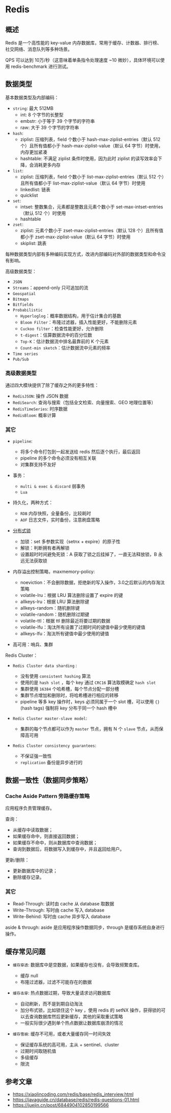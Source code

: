 
# Redis

## 概述

Redis 是一个高性能的 key-value 内存数据库，常用于缓存、计数器、排行榜、社交网络、消息队列等多种场景。

QPS 可以达到 10万/秒（这意味着单条指令处理速度 ~10 微妙），具体环境可以使用 redis-benchmark 进行测试。

## 数据类型

基本数据类型及内部编码：
- `string`: 最大 512MB
    - int: 8 个字节的长整型
    - embstr: 小于等于 39 个字节的字符串
    - raw: 大于 39 个字节的字符串
- `hash`:
    - ziplist: 压缩列表，field 个数小于 hash-max-ziplist-entries（默认 512 个）且所有值都小于 hash-max-ziplist-value（默认 64 字节）时使用，内存更加紧凑
    - hashtable: 不满足 ziplist 条件时使用，因为此时 ziplist 的读写效率会下降，会消耗更多内存
- `list`:
    - ziplist: 压缩列表，field 个数小于 list-max-ziplist-entries（默认 512 个）且所有值都小于 list-max-ziplist-value（默认 64 字节）时使用
    - linkedlist: 链表
    - quicklist
- `set`:
    - intset: 整数集合，元素都是整数且元素个数小于 set-max-intset-entries（默认 512 个）时使用
    - hashtable
- `zset`:
    - ziplist: 元素个数小于 zset-max-ziplist-entries（默认 128 个）且所有值都小于 zset-max-ziplist-value（默认 64 字节）时使用
    - skiplist: 跳表

每种数据类型内部有多种编码实现方式，改进内部编码对外部的数据类型和命令没有影响。

高级数据类型：
- `JSON`
- `Streams`：append-only 只可追加的流
- `Geospatial`
- `Bitmaps`
- `Bitfields`
- `Probabilistic`
  - `Hyperloglog`：概率数据结构，用于估计集合的基数
  - `Bloom Filter`：布隆过滤器，插入性能更好，不能删除元素
  - `Cuckoo filter`：检查性能更好，允许删除
  - `t-digest`：估算数据流中的百分位数
  - `Top-K`：估计数据流中排名最靠前的 K 个元素
  - `Count-min sketch`：估计数据流中元素的频率
- `Time series`
- `Pub/Sub`

### 高级数据类型

通过四大模块提供了除了缓存之外的更多特性：
- `RedisJSON`: 操作 JSON 数据
- `RediSearch`: 查询与搜索（包括全文检索、向量搜索、GEO 地理位置等）
- `RedisTimeSeries`: 时序数据
- `RedisBloom`: 概率计算


### 其它

- `pipeline`:
  - 将多个命令打包到一起发送给 redis 然后逐个执行，最后返回
  - pipeline 的多个命令必须没有相互关联
  - 对集群支持不友好

- 事务：
    - `multi & exec & discard` 弱事务
    - `Lua`

- 持久化，两种方式：
    - `RDB` 内存快照，全量备份，比较耗时
    - `AOF` 日志文件，实时备份，注意刷盘策略

- [分布式锁](https://redis.io/docs/latest/develop/use/patterns/distributed-locks/)
    - 加锁：set 多参数实现（setnx + expire）的原子性
    - 解锁：判断拥有者再解锁
    - 设置超时时间避免死锁：A 获取了锁之后挂掉了，一直无法释放锁，B 永远无法获取锁

- 内存溢出控制策略，maxmemory-policy:
    - noeviction：不会删除数据，拒绝新的写入操作，3.0之后默认的内存淘汰策略
    - volatile-lru：根据 LRU 算法删除设置了 expire 的键
    - allkeys-lru：根据 LRU 算法删除键
    - allkeys-random：随机删除键
    - volatile-random：随机删除过期键
    - volatile-ttl：根据 ttl 删除最近将要过期的数据
    - volatile-lfu：淘汰所有设置了过期时间的键值中最少使用的键值
    - allkeys-lfu：淘汰所有键值中最少使用的键值

- 高可用：哨兵、集群


Redis Cluster：
- `Redis Cluster data sharding` :
    - 没有使用 `consistent hashing` 算法
    - 使用的是 `hash slot` ，每个 key 通过 `CRC16` 算法取模确定 `hash slot`
    - 集群使用 `16384` 个哈希槽，每个节点分配一部分槽
    - 集群节点增加和删除时，将哈希槽进行相应的转移
    - pipeline 等多 key 操作时，keys 必须同属于一个 slot 槽，可以使用 `{}` (hash tags) 强制将 key 分布于同一个 hash 槽中

- `Redis Cluster master-slave model`:
  - 集群的每个节点都可以作为 `master` 节点，拥有 N 个 `slave` 节点，从而保障高可用

- `Redis Cluster consistency guarantees`:
  - 不保证强一致性
  - `replication` 备份是异步进行的


## 数据一致性（数据同步策略）

### Cache Aside Pattern 旁路缓存策略

应用程序负责管理缓存。

查询：
- 从缓存中读取数据；
- 如果缓存命中，则直接返回数据；
- 如果缓存不命中，则从数据库中查询数据；
- 查询到数据后，将数据写入到缓存中，并且返回给用户。

更新/删除：
- 更新数据库中的记录；
- 删除缓存记录。

### 其它

- Read-Through: 读时由 cache 从 database 取数据
- Write-Through: 写时由 cache 写入 database
- Write-Behind: 写时由 cache 异步写入 database

aside & through: aside 是应用程序操作数据同步，through 是缓存系统自身进行操作。

## 缓存常见问题

- `缓存穿透`: 数据库中是空数据，如果缓存也没有，会导致频繁查库。
  - 缓存 null
  - 布隆过滤器，过滤不可能存在的数据

- `缓存击穿`: 热点数据过期，导致大量请求访问数据库
  - 自动刷新，而不是到期自动淘汰
  - 加分布式锁，比如锁住这个 key ，使用 redis 的 setNX 操作，获得锁的可以去查询数据库然后更新缓存，其他的采取重试策略
  - 一般实际很少遇到单个热点数据让数据库崩溃的情况

- `缓存雪崩`: 缓存不可用，或者大量缓存同一时间失效
  - 保证缓存系统的高可用，主从 + sentinel、cluster
  - 过期时间取随机值
  - 多级缓存
  - 限流


## 参考文章

- https://xiaolincoding.com/redis/base/redis_interview.html
- https://javaguide.cn/database/redis/redis-questions-01.html
- https://juejin.cn/post/6844904102850199566